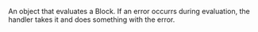 An object that evaluates a Block.
If an error occurrs during evaluation, the handler takes it and does something with the error.
